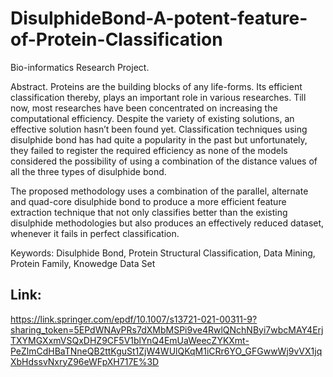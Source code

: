 # DisulphideBond-A-potent-feature-of-Protein-Classification
Bio-informatics Research Project.


Abstract. Proteins are the building blocks of any life-forms. Its efficient classification thereby, plays an important role in various researches. Till now, most researches have been concentrated on increasing the computational efficiency. Despite the variety of existing solutions, an effective solution hasn’t been found yet. Classification techniques using disulphide bond has had quite a popularity in the past but unfortunately, they failed to register the required efficiency as none of the models considered the possibility of using a combination of the distance values of all the three types of disulphide bond. 

The proposed methodology uses a combination of the parallel, alternate and quad-core disulphide bond to produce a more efficient feature extraction technique that not only classifies better than the existing disulphide methodologies but also produces an effectively reduced dataset, whenever it fails in perfect classification.

Keywords: Disulphide Bond, Protein Structural Classification, Data Mining, Protein Family, Knowedge Data Set


## Link:
https://link.springer.com/epdf/10.1007/s13721-021-00311-9?sharing_token=5EPdWNAyPRs7dXMbMSPi9ve4RwlQNchNByi7wbcMAY4ErjTXYMGXxmVSQxDHZ9CF5V1blYnQ4EmUaWeecZYKXmt-PeZlmCdHBaTNneQB2ttKguSt1ZjW4WUlQKqM1iCRr6YO_GFGwwWj9vVX1jqXbHdssvNxryZ96eWFpXH717E%3D
